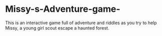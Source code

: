# Missy-s-Adventure-game-
This is an interactive game full of adventure and riddles as you try to help Missy, a young girl scout escape a haunted forest.
